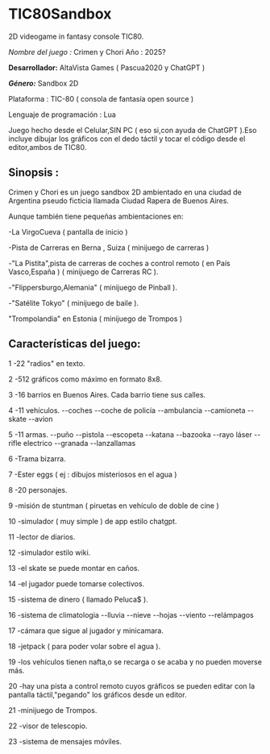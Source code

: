 # TIC80Sandbox
2D videogame in fantasy console TIC80.

*Nombre del juego :* Crimen y Chori
Año : 2025?

**Desarrollador:**
AltaVista Games
( Pascua2020 y ChatGPT )

***Género:*** Sandbox 2D

Plataforma : TIC-80 ( consola de fantasía open source )

Lenguaje de programación : Lua

Juego hecho desde el Celular,SIN PC ( eso si,con ayuda de ChatGPT ).Eso incluye dibujar los gráficos con el dedo táctil y tocar el código desde el editor,ambos de TIC80.

## Sinopsis : 

Crimen y Chori es un juego sandbox 2D ambientado en una ciudad de Argentina pseudo ficticia llamada Ciudad Rapera de Buenos Aires.

Aunque también tiene pequeñas ambientaciones en:

-La VirgoCueva ( pantalla de inicio )

-Pista de Carreras en Berna , Suiza
( minijuego de carreras )

-"La Pistita",pista de carreras de coches a control remoto ( en País Vasco,España ) ( minijuego de Carreras RC ).

-"Flippersburgo,Alemania" ( minijuego de Pinball ).

-"Satélite Tokyo" ( minijuego de baile ).

"Trompolandia" en Estonia ( minijuego de Trompos )

## Características del juego:

1
-22 "radios" en texto.

2
-512 gráficos como máximo en formato 8x8.

3
-16 barrios en Buenos Aires.
Cada barrio tiene sus calles.

4
-11 vehículos.
--coches
--coche de policía
--ambulancia
--camioneta
--skate
--avion

5
-11 armas.
--puño
--pistola
--escopeta
--katana
--bazooka
--rayo láser
--rifle electrico
--granada
--lanzallamas

6
-Trama bizarra.

7
-Ester eggs ( ej : dibujos misteriosos en el agua )

8
-20 personajes.

9
-misión de stuntman ( piruetas en vehículo de doble de cine )

10
-simulador ( muy simple ) de app estilo chatgpt.

11
-lector de diarios.

12
-simulador estilo wiki.

13
-el skate se puede montar en caños.

14
-el jugador puede tomarse colectivos.

15
-sistema de dinero ( llamado Peluca$ ).

16
-sistema de climatologia
--lluvia
--nieve
--hojas
--viento
--relámpagos

17
-cámara que sigue al jugador y minicamara.

18
-jetpack ( para poder volar sobre el agua ).

19
-los vehículos tienen nafta,o se recarga o se acaba y no pueden moverse más.

20
-hay una pista a control remoto cuyos gráficos se pueden editar con la pantalla táctil,"pegando" los gráficos desde un editor.

21
-minijuego de Trompos.

22
-visor de telescopio.

23
-sistema de mensajes móviles.
